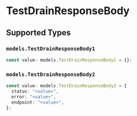 # TestDrainResponseBody


## Supported Types

### `models.TestDrainResponseBody1`

```typescript
const value: models.TestDrainResponseBody1 = {};
```

### `models.TestDrainResponseBody2`

```typescript
const value: models.TestDrainResponseBody2 = {
  status: "<value>",
  error: "<value>",
  endpoint: "<value>",
};
```

